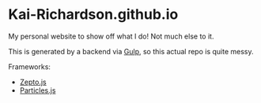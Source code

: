 # Kai-Richardson.github.io
My personal website to show off what I do! Not much else to it.

This is generated by a backend via [Gulp](http://gulpjs.com/), so this actual repo is quite messy.

Frameworks:
- [Zepto.js](http://zeptojs.com/)
- [Particles.js](hhttps://marcbruederlin.github.io/particles.js/)
